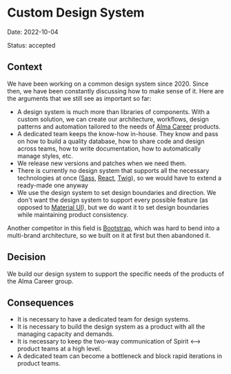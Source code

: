 # Custom Design System

Date: 2022-10-04

Status: accepted

## Context

We have been working on a common design system since 2020.
Since then, we have been constantly discussing how to make sense of it.
Here are the arguments that we still see as important so far:

- A design system is much more than libraries of components.
  With a custom solution, we can create our architecture, workflows, design patterns and automation tailored to the needs of [Alma Career][alma-career] products.
- A dedicated team keeps the know-how in-house.
  They know and pass on how to build a quality database, how to share code and design across teams, how to write documentation, how to automatically manage styles, etc.
- We release new versions and patches when we need them.
- There is currently no design system that supports all the necessary technologies at once ([Sass][sass], [React][react], [Twig][twig]), so we would have to extend a ready-made one anyway
- We use the design system to set design boundaries and direction.
  We don't want the design system to support every possible feature (as opposed to [Material UI][mui]), but we do want it to set design boundaries while maintaining product consistency.

Another competitor in this field is [Bootstrap][bootstrap], which was hard to bend into a multi-brand architecture, so we built on it at first but then abandoned it.

## Decision

We build our design system to support the specific needs of the products of the Alma Career group.

## Consequences

- It is necessary to have a dedicated team for design systems.
- It is necessary to build the design system as a product with all the managing capacity and demands.
- It is necessary to keep the two-way communication of Spirit <--> product teams at a high level.
- A dedicated team can become a bottleneck and block rapid iterations in product teams.

[alma-career]: https://www.almacareer.com/
[bootstrap]: https://getbootstrap.com/
[mui]: https://mui.com/
[react]: https://react.dev/
[sass]: https://sass-lang.com/
[twig]: https://twig.symfony.com/
